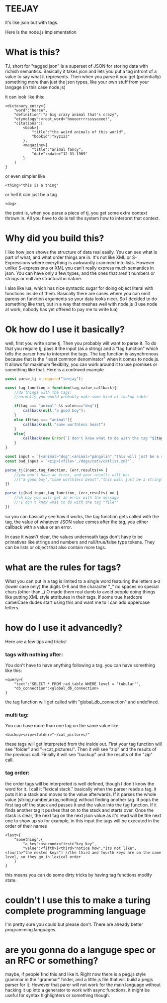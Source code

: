 TEEJAY
======

it's like json but with tags.

Here is the node.js implementation

# What is this?

TJ, short for "tagged json" is a superset of JSON for storing data with richish semantics. Basically it takes json and lets you put a tag infront of a value to say what it represents. Then when you parse it you get (potentially) something more than just the json types, like your own stuff from your langage (in this case node.js)

it can look like this:
```
<dictonary_entry>{
	"word":"horse",
	"definition":"a big crazy animal that's crazy",
	"etymology":<root_word>"hoooorrrrsssseeee!",
	"citations":[
		<book>{
			"title":"the weird animals of this world",
			"bookid":"xyz123"
		},
		<magazine>{
			"title":"animal fancy",
			"date":<date>"12-31-1969"
		}
	]
}
```

or even simpler like
```
<thing>"this is a thing"
```

or hell it can just be a tag
```
<dog>
```

the point is, when you parse a piece of tj, you get some extra context thrown in. All you have to do is tell the system how to interpret that context.

# Why did you build this?

I like how json shows the structure of data real easily. You can see what is part of what, and what order things are in. It's not like XML or S-Expressions where everything is awkwardly crammed into lists. However unlike S-expressions or XML you can't really express much semantics in json. You can have only a few types, and the ones that aren't numbers or strings or null are structural in nature.

I also like lua, which has nice syntactic sugar for doing object literal with functions inside of them. Basically there are cases where you can omit parens on function arguments so your data looks nicer. So I decided to do something like that, but in a way that meshes well with node.js (I use node at work, nobody has yet offered to pay me to write lua)

# Ok how do I use it basically?

well, first you write some tj. Then you probably will want to parse it. To do that you require tj, pass it the input (as a string) and a "tag function" which tells the parser how to interpret the tags. The tag function is asynchronous because that is the "least common denominator" when it comes to node.js. It allows for maximum flexiblity, you can work around it to use promises or something like that.
Here is a contrived example

```javascript
const parse_tj = require("teejay");

const tag_function = function(tag,value,callback){
	//do things with the tags.
	//normally you would probably make some kind of lookup table

	if(tag === "animal" && value==="dog"){
		callback(null,"a good boy");
	}
	else if(tag === "animal"){
		callback(null,"some worthless beast")
	}
	else{
		callback(new Error(`I don't know what to do with the tag "${tag}"`))
	}
}

const input = `[<animal>"dog",<animal>"pangolin","this will just be a string",<animal>15,true,false,"some other random json value"]`
const bad_input = `<zip>[<file>'./dogs/cats/catlist.xml'`;

parse_tj(input,tag_function, (err,results)=> {
	//you won't have an error, and your results will be:
	//["a good boy","some worthless beast","this will just be a string","some worthless beast",true,false,"some other random json value"];
})

parse_tj(bad_input,tag_function, (err,results) => {
	//oh boy you will get an error with the message
	//'I don't know what to do with the tag "file"'
})

```

so you can basically see how it works, the tag function gets called with the tag, the value of whatever JSON value comes after the tag, you either callback with a value or an error. 

In case it wasn't clear, the values underneath tags don't have to be primatives like strings and numbers and null/true/false type tokens. They can be lists or object that also contain more tags.

# what are the rules for tags?

What you can put in a tag is limited to a single word featuring the letters a-z (lower case only) the digits 0-9 and the character "_" no spaces no special chars (other than _) O made them real dumb to avoid people doing things like putting XML style attributes in their tags. If some true hardcore camelCase dudes start using this and want me to I can add uppercase letters.

# how do I use it advancedly?

Here are a few tips and tricks!

### tags with nothing after:
You don't have to have anything following a tag. you can have something like this:
```
<query>{
	"text":"SELECT * FROM rad_table WHERE level = 'tubular'",
	"db_connection":<global_db_connection>
}
```

the tag function will get called with "global_db_connection" and undefined.

### multi tag:
You can have more than one tag on the same value like

```
<backup><zip><folder>"~/cat_pictures/"
```

these tags will get interpreted from the inside out. First your tag function will see "folder" and "~/cat_pictures/". Then it will see "zip" and the results of the previous call. Finially it will see "backup" and the results of the "zip" call.


### tag order:

the order tags will be interpreted is well defined, though I don't know the word for it. I call it "lexical stack." basically when the parser reads a tag, it puts it in a stack and moves to the value afterwards. If it parses the whole value (string,number,array,nothing) without finding another tag. It pops the first tag off the stack and passes it and the value into the tag function. If it finds another tag it pushes that on to the stack and starts over. Once the stack is clear, the next tag on the next json value as it's read will be the next one to show up so for example, in this input the tags will be executed in the order of their names

```
<last>{
	"something":{
		"a_key":<second><first>"key key",
		"value":<fifth>[<third>"notice how","its not like",<fourth>"the nested keys"] //the third and fourth keys are on the same level, so they go in lexical order
	}
}
```

this means you can do some dirty tricks by having tag functions modify state.

# couldn't I use this to make a turing complete programming language
I'm pretty sure you could but please don't. There are already better programming languages.

# are you gonna do a languge spec or an RFC or something?

maybe, if people find this and like it.
Right now there is a peg.js style grammar in the "grammar" folder, and a little js file that will build a pegjs parser for it. However that parer will not work for the main language without hacking it up into a generator to work with async functions. it might be useful for syntax highlighters or something though.